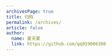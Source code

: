 ```yaml
---
archivesPage: true
title: 归档
permalink: /archives/
article: false
author: 
  name: 夏天夏
  link: https://github.com/qq919006380
---
```


